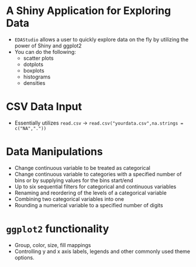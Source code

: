 # A Shiny Application for Exploring Data

- `EDAStudio` allows a user to quickly explore data on the fly by utilizing the power of Shiny and ggplot2 
- You can do the following:
  - scatter plots
  - dotplots
  - boxplots
  - histograms
  - densities

# CSV Data Input

 - Essentially utilizes `read.csv` -> `read.csv("yourdata.csv",na.strings = c("NA","."))`

# Data Manipulations

 - Change continuous variable to be treated as categorical
 - Change continuous variable to categories with a specified number of bins or by supplying values for the bins start/end
 - Up to six sequential filters for categorical and continuous variables
 - Renaming and reordering of the levels of a categorical variable
 - Combining two categorical variables into one
 - Rounding a numerical variable to a specified number of digits
 
# `ggplot2` functionality

 - Group, color, size, fill mappings
 - Controlling y and x axis labels, legends and other commonly used theme options.


